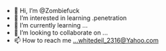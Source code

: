 - 👋 Hi, I’m @Zombiefuck
- 👀 I’m interested in learning .penetration
- 🌱 I’m currently learning ...
- 💞️ I’m looking to collaborate on ...
- 📫 How to reach me ...whitedeil_2316@Yahoo.com



<!---
Zombiefuck/Zombiefuck is a ✨ special ✨ repository because its `README.md` (this file) appears on your GitHub profile.
You can click the Preview link to take a look at your changes.
--->
